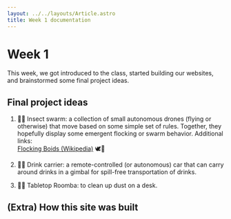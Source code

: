 ```yaml
---
layout: ../../layouts/Article.astro
title: Week 1 documentation
---
```


# Week 1

This week, we got introduced to the class, started building our websites, and brainstormed some final project ideas.

## Final project ideas

1. 🐝🐜 Insect swarm: a collection of small autonomous drones (flying or otherwise) that move based on some simple set of rules. Together, they hopefully display some emergent flocking or swarm behavior. Additional links: \
   [Flocking Boids (Wikipedia)](https://en.wikipedia.org/wiki/Boids) 🕊️🦅

2. 🚗🥛 Drink carrier: a remote-controlled (or autonomous) car that can carry around drinks in a gimbal for spill-free transportation of drinks.

3. 🤖🧹 Tabletop Roomba: to clean up dust on a desk.

## (Extra) How this site was built
